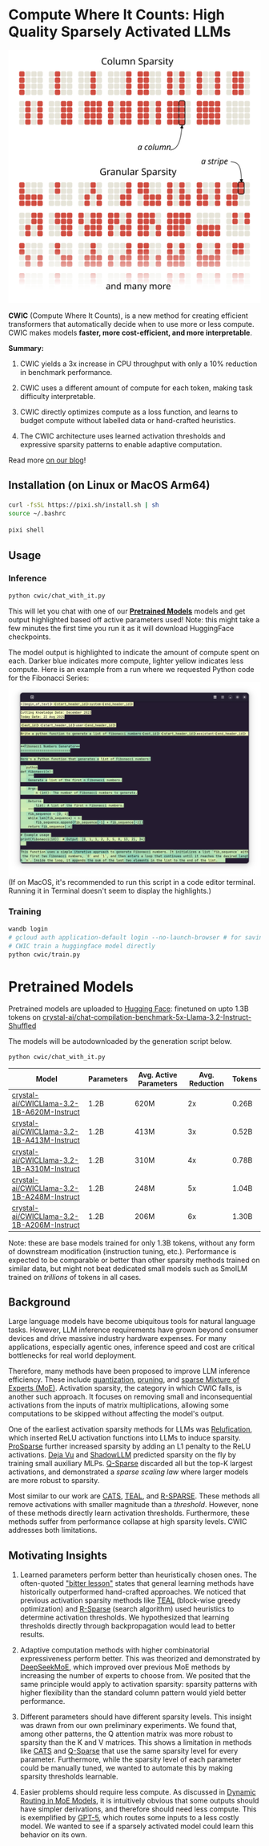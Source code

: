 # Compute Where It Counts: High Quality Sparsely Activated LLMs

![A diagram demontrating the increased expressiveness of granular sparsity.](./assets/sparsity_patterns.svg)

**CWIC** (Compute Where It Counts), is a new method for creating efficient transformers that automatically decide when to use more or less compute. CWIC makes models **faster, more cost-efficient, and more interpretable**.

**Summary:**

1. CWIC yields a 3x increase in CPU throughput with only a 10% reduction in benchmark performance.

2. CWIC uses a different amount of compute for each token, making task difficulty interpretable.

3. CWIC directly optimizes compute as a loss function, and learns to budget compute without labelled data or hand-crafted heuristics.

4. The CWIC architecture uses learned activation thresholds and expressive sparsity patterns to enable adaptive computation.

Read more [on our blog](https://crystalai.org/blog/2025-08-18-compute-where-it-counts)!

## Installation (on Linux or MacOS Arm64)
```sh
curl -fsSL https://pixi.sh/install.sh | sh
source ~/.bashrc

pixi shell
```

## Usage

### Inference
```sh
python cwic/chat_with_it.py
```
This will let you chat with one of our [**Pretrained Models**](#pretrained-models) models and get output highlighted based off active parameters used!
Note: this might take a few minutes the first time you run it as it will download HuggingFace checkpoints.

The model output is highlighted to indicate the amount of compute spent on each. Darker blue indicates more compute, lighter yellow indicates less compute. Here is an example from a run where we requested Python code for the Fibonacci Series:
![CWIC_Inference.png](assets/CWIC_Inference.png)
(If on MacOS, it's recommended to run this script in a code editor terminal. Running it in Terminal doesn't seem to display the highlights.)

### Training
```sh
wandb login
# gcloud auth application-default login --no-launch-browser # for saving checkpoints to google cloud
# CWIC train a huggingface model directly
python cwic/train.py
```
# Pretrained Models

Pretrained models are uploaded to [Hugging Face](https://huggingface.co/crystal-ai):  finetuned on upto 1.3B tokens on [crystal-ai/chat-compilation-benchmark-5x-Llama-3.2-Instruct-Shuffled](https://huggingface.co/datasets/crystal-ai/chat-compilation-benchmark-5x-Llama-3.2-Instruct-Shuffled)

The models will be autodownloaded by the generation script below.

```sh
python cwic/chat_with_it.py
```

| Model | Parameters| Avg. Active Parameters| Avg. Reduction | Tokens |
| ------------|---|-----------|--- | --|
| [crystal-ai/CWICLlama-3.2-1B-A620M-Instruct](https://huggingface.co/crystal-ai/CWICLlama-3.2-1B-A620M-Instruct) | 1.2B | 620M 	| 2x | 0.26B|
| [crystal-ai/CWICLlama-3.2-1B-A413M-Instruct](https://huggingface.co/crystal-ai/CWICLlama-3.2-1B-A413M-Instruct) | 1.2B | 413M |3x| 0.52B|
| [crystal-ai/CWICLlama-3.2-1B-A310M-Instruct](https://huggingface.co/crystal-ai/CWICLlama-3.2-1B-A310M-Instruct) | 1.2B | 310M |4x| 0.78B|
| [crystal-ai/CWICLlama-3.2-1B-A248M-Instruct](https://huggingface.co/crystal-ai/CWICLlama-3.2-1B-A248M-Instruct) | 1.2B | 248M |5x| 1.04B|
| [crystal-ai/CWICLlama-3.2-1B-A206M-Instruct](https://huggingface.co/crystal-ai/CWICLlama-3.2-1B-A206M-Instruct) | 1.2B | 206M |6x| 1.30B|

Note: these are base models trained for only  1.3B tokens, without any form of downstream modification (instruction tuning, etc.). Performance is expected to be comparable or better than other sparsity methods trained on similar data, but might not beat dedicated small models such as SmolLM trained on *trillions* of tokens in all cases.

## Background
Large language models have become ubiquitous tools for natural language tasks. However, LLM inference requirements have grown beyond consumer devices and drive massive industry hardware expenses. For many applications, especially agentic ones, inference speed and cost are critical bottlenecks for real world deployment.

Therefore, many methods have been proposed to improve LLM inference efficiency. These include [quantization](https://arxiv.org/abs/2402.16775), [pruning](https://arxiv.org/abs/2305.11627), and [sparse Mixture of Experts (MoE)](https://arxiv.org/abs/1701.06538). Activation sparsity, the category in which CWIC falls, is another such approach. It focuses on removing small and inconsequential activations from the inputs of matrix multiplications, allowing some computations to be skipped without affecting the model's output.

One of the earliest activation sparsity methods for LLMs was [Relufication](https://arxiv.org/abs/2310.04564), which inserted ReLU activation functions into LLMs to induce sparsity. [ProSparse](https://arxiv.org/abs/2402.13516v4) further increased sparsity by adding an L1 penalty to the ReLU activations. [Deja Vu](https://arxiv.org/abs/2310.17157) and [ShadowLLM](https://arxiv.org/abs/2406.16635) predicted sparsity on the fly by training small auxiliary MLPs. [Q-Sparse](https://arxiv.org/abs/2407.10969) discarded all but the top-K largest activations, and demonstrated a *sparse scaling law* where larger models are more robust to sparsity.

Most similar to our work are [CATS](https://arxiv.org/abs/2404.08763), [TEAL](https://www.together.ai/blog/teal-training-free-activation-sparsity-in-large-language-models), and [R-SPARSE](https://arxiv.org/abs/2504.19449). These methods all remove activations with smaller magnitude than a *threshold*. However, none of these methods directly learn activation thresholds. Furthermore, these methods suffer from performance collapse at high sparsity levels. CWIC addresses both limitations.

## Motivating Insights

1. Learned parameters perform better than heuristically chosen ones. The often-quoted ["bitter lesson"](http://www.incompleteideas.net/IncIdeas/BitterLesson.html) states that general learning methods have historically outperformed hand-crafted approaches. We noticed that previous activation sparsity methods like [TEAL](https://www.together.ai/blog/teal-training-free-activation-sparsity-in-large-language-models) (block-wise greedy optimization) and [R-Sparse](https://arxiv.org/abs/2504.19449) (search algorithm) used heuristics to determine activation thresholds. We hypothesized that learning thresholds directly through backpropagation would lead to better results.

2. Adaptive computation methods with higher combinatorial expressiveness perform better. This was theorized and demonstrated by [DeepSeekMoE](https://arxiv.org/abs/2401.06066), which improved over previous MoE methods by increasing the number of experts to choose from. We posited that the same principle would apply to activation sparsity: sparsity patterns with higher flexibility than the standard column pattern would yield better performance.

3. Different parameters should have different sparsity levels. This insight was drawn from our own preliminary experiments. We found that, among other patterns, the Q attention matrix was more robust to sparsity than the K and V matrices. This shows a limitation in methods like [CATS](https://arxiv.org/abs/2404.08763) and [Q-Sparse](https://arxiv.org/abs/2407.10969) that use the same sparsity level for every parameter. Furthermore, while the sparsity level of each parameter could be manually tuned, we wanted to automate this by making sparsity thresholds learnable.

4. Easier problems should require less compute. As discussed in [Dynamic Routing in MoE Models](https://arxiv.org/abs/2403.07652), it is intuitively obvious that some outputs should have simpler derivations, and therefore should need less compute. This is exemplified by [GPT-5](https://openai.com/index/introducing-gpt-5/), which routes some inputs to a less costly model. We wanted to see if a sparsely activated model could learn this behavior on its own.

